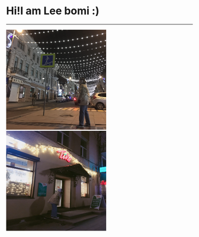 # Hi!I am Lee bomi :)
---
<img src=IMG_E2477.JPG height=270 width=270> <img src=IMG_4463.JPG height=270 width=270>
